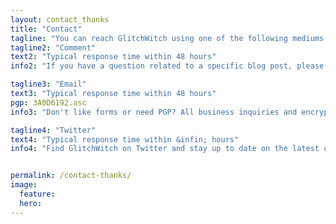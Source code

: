 ```yaml
---
layout: contact_thanks
title: "Contact"
tagline: "You can reach GlitchWitch using one of the following mediums."
tagline2: "Comment"
text2: "Typical response time within 48 hours"
info2: "If you have a question related to a specific blog post, please use the comment feature so that others may engage and benefit from it."

tagline3: "Email"
text3: "Typical response time within 48 hours"
pgp: 3A0D6192.asc
info3: "Don't like forms or need PGP? All business inquiries and encrypted communication can be directed to the email address above."

tagline4: "Twitter"
text4: "Typical response time within &infin; hours"
info4: "Find GlitchWitch on Twitter and stay up to date on the latest updates on blog posts, projects, and cute cat pictures."


permalink: /contact-thanks/
image:
  feature:
  hero:
---
```

